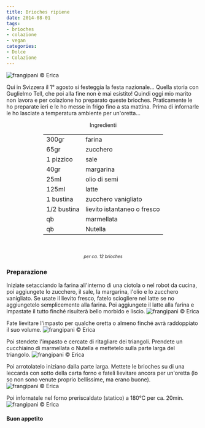 ```yaml
---
title: Brioches ripiene
date: 2014-08-01
tags:
- brioches
- colazione
- vegan
categories:
- Dolce
- Colazione
---
```

![](header.jpg "frangipani © Erica")

Qui in Svizzera il 1° agosto si festeggia la festa nazionale... Quella storia con Guglielmo Tell, che poi alla fine non è mai esistito! Quindi oggi mio marito non lavora e per colazione ho preparato queste brioches. Praticamente le ho preparate ieri e le ho messe in frigo fino a sta mattina. Prima di infornarle le ho lasciate a temperatura ambiente per un'oretta...


<div id="wrapper" style="text-align: center">
  <div id="yourdiv" style="display: inline-block;">
    <div class="ingredients">
      <div class="ingredients-title">Ingredienti</div>
      <table>
        <tbody>
          <tr>
            <td>300gr</td>
            <td>farina</td>
          </tr>
          <tr>
            <td>65gr</td>
            <td>zucchero</td>
          </tr>
          <tr>
            <td>1 pizzico</td>
            <td>sale</td>
          </tr>
          <tr>
            <td>40gr</td>
            <td>margarina</td>
          </tr>
          <tr>
            <td>25ml</td>
            <td>olio di semi</td>
          </tr>
          <tr>
            <td>125ml</td>
            <td>latte</td>
          </tr>
          <tr>
            <td>1 bustina</td>
            <td>zucchero vanigliato</td>
          </tr>
          <tr>
            <td>1/2 bustina</td>
            <td>lievito istantaneo o fresco</td>
          </tr>
          <tr>
            <td>qb</td>
            <td>marmellata</td>
          </tr>
          <tr>
            <td>qb</td>
            <td>Nutella</td>
          </tr>
        </tbody>
      </table>
      <br></br>
       <i class="pull-right" style="font-size: 80%;">per ca. 12 brioches</i>
    </div>
  </div>
</div>


<h3>
  <font color="grey">
    <i class="fa fa-cogs"></i>
  </font> Preparazione
</h3>

Iniziate setacciando la farina all'interno di una ciotola o nel robot da cucina, poi aggiungete lo zucchero, il sale, la margarina, l'olio e lo zucchero vanigliato. Se usate il lievito fresco, fatelo sciogliere nel latte se no aggiungetelo semplicemente alla farina. Poi aggiungete il latte alla farina e impastate il tutto finché risulterà bello morbido e liscio.
![](impasto.jpg "frangipani © Erica")

Fate lievitare l'impasto per qualche oretta o almeno finché avrà raddoppiato il suo volume.
![](lievitato.jpg "frangipani © Erica")

Poi stendete l'impasto e cercate di ritagliare dei triangoli. Prendete un cucchiaino di marmellata o Nutella e mettetelo sulla parte larga del triangolo.
![](farcire.jpg "frangipani © Erica")

Poi arrotolatelo iniziano dalla parte larga. Mettete le brioches su di una leccarda con sotto della carta forno e fateli lievitare ancora per un'oretta (lo so non sono venute proprio bellissime, ma erano buone).
![](teglia.jpg "frangipani © Erica")

Poi infornatele nel forno preriscaldato (statico) a 180°C per ca. 20min.
![](risultato.jpg "frangipani © Erica")



<h4>Buon appetito
  <font color="red">
    <i class="fa fa-smile-o"></i>
  </font>
</h4>